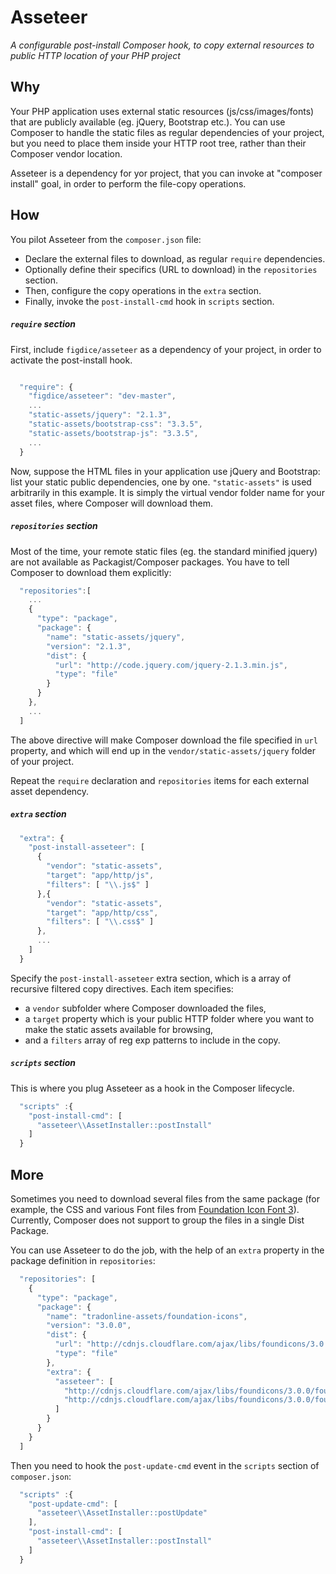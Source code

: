 # Asseteer
_A configurable post-install Composer hook, to copy external resources to public HTTP location of your PHP project_

## Why
Your PHP application uses external static resources (js/css/images/fonts) that are publicly available (eg. jQuery, Bootstrap etc.).
You can use Composer to handle the static files as regular dependencies of your project, but you need to place them inside your HTTP root tree, rather than their Composer vendor location.

Asseteer is a dependency for yor project, that you can invoke at "composer install" goal, in order to perform the file-copy operations.

## How
You pilot Asseteer from the `composer.json` file:

- Declare the external files to download, as regular `require` dependencies.
- Optionally define their specifics (URL to download) in the `repositories` section. 
- Then, configure the copy operations in the `extra` section.
- Finally, invoke the `post-install-cmd` hook in `scripts` section.


##### `require` section

First, include `figdice/asseteer` as a dependency of your project, in order to activate the post-install hook.

~~~~javascript

  "require": {
    "figdice/asseteer": "dev-master",
    ...
    "static-assets/jquery": "2.1.3",
    "static-assets/bootstrap-css": "3.3.5",
    "static-assets/bootstrap-js": "3.3.5",
    ...
  }
~~~~

Now, suppose the HTML files in your application use jQuery and Bootstrap: list your static public dependencies, one by one.
`"static-assets"` is used arbitrarily in this example. It is simply the virtual vendor folder name for your asset files, where Composer will download them.



##### `repositories` section

Most of the time, your remote static files (eg. the standard minified jquery) are not available as Packagist/Composer packages. You have to tell Composer to download them explicitly:

~~~~javascript
  "repositories":[
    ...
    {
      "type": "package",
      "package": {
        "name": "static-assets/jquery",
        "version": "2.1.3",
        "dist": {
          "url": "http://code.jquery.com/jquery-2.1.3.min.js",
          "type": "file"
        }
      }
    },
    ...
  ]
~~~~

The above directive will make Composer download the file specified in `url` property, and which will end up in the `vendor/static-assets/jquery` folder of your project.

Repeat the `require` declaration and `repositories` items for each external asset dependency.



##### `extra` section

~~~~javascript
  "extra": {
    "post-install-asseteer": [
      {
        "vendor": "static-assets",
        "target": "app/http/js",
        "filters": [ "\\.js$" ]
      },{
        "vendor": "static-assets",
        "target": "app/http/css",
        "filters": [ "\\.css$" ]
      },
      ...
    ]
  }
~~~~

Specify the `post-install-asseteer` extra section, which is a array of recursive filtered copy directives.
Each item specifies:
- a `vendor` subfolder where Composer downloaded the files, 
- a `target` property which is your public HTTP folder where you want to make the static assets available for browsing, 
- and a `filters` array of reg exp patterns to include in the copy.



##### `scripts` section

This is where you plug Asseteer as a hook in the Composer lifecycle.

~~~~javascript
  "scripts" :{
    "post-install-cmd": [
      "asseteer\\AssetInstaller::postInstall"
    ]
  }
~~~~


## More
Sometimes you need to download several files from the same package (for example, the CSS and various Font files from [Foundation Icon Font 3](http://zurb.com/playground/foundation-icon-fonts-3)).
Currently, Composer does not support to group the files in a single Dist Package.

You can use Asseteer to do the job, with the help of an `extra` property in the package definition in `repositories`:

~~~~javascript
  "repositories": [
    {
      "type": "package",
      "package": {
        "name": "tradonline-assets/foundation-icons",
        "version": "3.0.0",
        "dist": {
          "url": "http://cdnjs.cloudflare.com/ajax/libs/foundicons/3.0.0/foundation-icons.css",
          "type": "file"
        },
        "extra": {
          "asseteer": [
            "http://cdnjs.cloudflare.com/ajax/libs/foundicons/3.0.0/foundation-icons.woff",
            "http://cdnjs.cloudflare.com/ajax/libs/foundicons/3.0.0/foundation-icons.ttf"
          ]
        }
      }
    }
  ]
~~~~

Then you need to hook the `post-update-cmd` event in the `scripts` section of `composer.json`:

~~~~javascript
  "scripts" :{
    "post-update-cmd": [
      "asseteer\\AssetInstaller::postUpdate"
    ],
    "post-install-cmd": [
      "asseteer\\AssetInstaller::postInstall"
    ]
  }
~~~~

